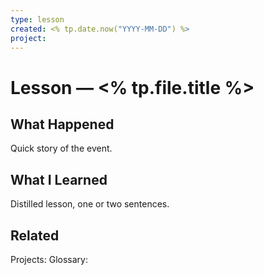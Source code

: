 ```yaml
---
type: lesson
created: <% tp.date.now("YYYY-MM-DD") %>
project: 
---
```


# Lesson — <% tp.file.title %>

## What Happened
Quick story of the event.

## What I Learned
Distilled lesson, one or two sentences.

## Related
Projects: 
Glossary:
